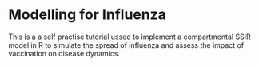# Modelling for Influenza
 This is a a self practise tutorial ussed to implement a compartmental SSIR model in R to simulate the spread of influenza and assess the impact of vaccination on disease dynamics. 
